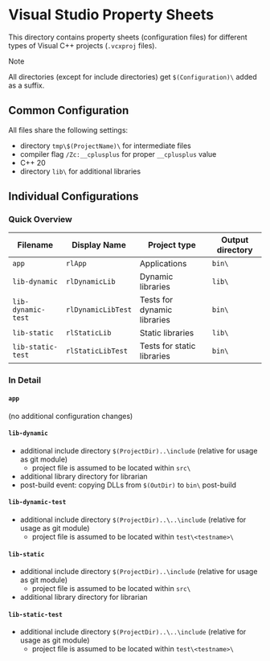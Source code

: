 # Visual Studio Property Sheets

This directory contains property sheets (configuration files) for different types of
Visual C++ projects (`.vcxproj` files).

> [!NOTE]
> All directories (except for include directories) get `$(Configuration)\` added as a suffix.


## Common Configuration
All files share the following settings:
* directory `tmp\$(ProjectName)\` for intermediate files
* compiler flag `/Zc:__cplusplus` for proper `__cplusplus` value
* C++ 20
* directory `lib\` for additional libraries




## Individual Configurations

### Quick Overview

| Filename            | Display Name        | Project type                | Output directory |
|---------------------|---------------------|-----------------------------|------------------|
| `app`               | `rlApp`             | Applications                | `bin\`           |
| `lib-dynamic`       | `rlDynamicLib`      | Dynamic libraries           | `lib\`           |
| `lib-dynamic-test`  | `rlDynamicLibTest`  | Tests for dynamic libraries | `bin\`           |
| `lib-static`        | `rlStaticLib`       | Static libraries            | `lib\`           |
| `lib-static-test`   | `rlStaticLibTest`   | Tests for static libraries  | `bin\`           |


### In Detail

#### `app`
(no additional configuration changes)

#### `lib-dynamic`
* additional include directory `$(ProjectDir)..\include` (relative for usage as git module)
  + project file is assumed to be located within `src\`
* additional library directory for librarian
* post-build event: copying DLLs from `$(OutDir)` to `bin\` post-build

#### `lib-dynamic-test`
* additional include directory `$(ProjectDir)..\..\include` (relative for usage as git module)
  + project file is assumed to be located within `test\<testname>\`

#### `lib-static`
* additional include directory `$(ProjectDir)..\include` (relative for usage as git module)
  + project file is assumed to be located within `src\`
* additional library directory for librarian

#### `lib-static-test`
* additional include directory `$(ProjectDir)..\..\include` (relative for usage as git module)
  + project file is assumed to be located within `test\<testname>\`
